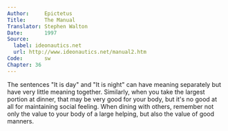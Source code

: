 ```yaml
---
Author:     Epictetus  
Title:      The Manual  
Translator: Stephen Walton  
Date:       1997  
Source:
  label: ideonautics.net
  url: http://www.ideonautics.net/manual2.htm
Code:       sw  
Chapter: 36
---
```


The sentences "It is day" and "It is night" can have meaning separately but
have very little meaning together. Similarly, when you take the largest portion
at dinner, that may be very good for your body, but it's no good at all for
maintaining social feeling. When dining with others, remember not only the
value to your body of a large helping, but also the value of good manners.


